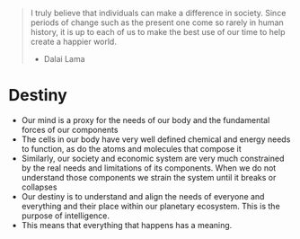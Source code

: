 > I truly believe that individuals can make a difference in society. Since periods of change such as the present one come so rarely in human history, it is up to each of us to make the best use of our time to help create a happier world.
> - Dalai Lama

# Destiny

- Our mind is a proxy for the needs of our body and the fundamental forces of our components
- The cells in our body have very well defined chemical and energy needs to function, as do the atoms and molecules that compose it
- Similarly, our society and economic system are very much constrained by the real needs and limitations of its components. When we do not understand those components we strain the system until it breaks or collapses
- Our destiny is to understand and align the needs of everyone and everything and their place within our planetary ecosystem. This is the purpose of intelligence.
- This means that everything that happens has a meaning.